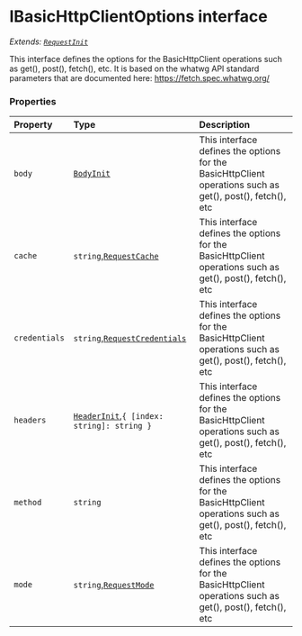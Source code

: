 # IBasicHttpClientOptions interface

_Extends: [`RequestInit`](../whatwg-fetch/requestinit.md)_



This interface defines the options for the BasicHttpClient operations such as 
get(), post(), fetch(), etc. It is based on the whatwg API standard 
parameters that are documented here: 
https://fetch.spec.whatwg.org/




### Properties

| Property	   | Type	| Description|
|:-------------|:-------|:-----------|
|`body`      | [`BodyInit`](../whatwg-fetch/whatwg-fetch-module.md#types) | This interface defines the options for the BasicHttpClient operations such as  get(), post(), fetch(), etc |
|`cache`      | `string`,[`RequestCache`](../whatwg-fetch/requestcache.md) | This interface defines the options for the BasicHttpClient operations such as  get(), post(), fetch(), etc |
|`credentials`      | `string`,[`RequestCredentials`](../whatwg-fetch/requestcredentials.md) | This interface defines the options for the BasicHttpClient operations such as  get(), post(), fetch(), etc |
|`headers`      | [`HeaderInit`](../whatwg-fetch/whatwg-fetch-module.md#types),`{ [index: string]: string }` | This interface defines the options for the BasicHttpClient operations such as  get(), post(), fetch(), etc |
|`method`      | `string` | This interface defines the options for the BasicHttpClient operations such as  get(), post(), fetch(), etc |
|`mode`      | `string`,[`RequestMode`](../whatwg-fetch/requestmode.md) | This interface defines the options for the BasicHttpClient operations such as  get(), post(), fetch(), etc |





